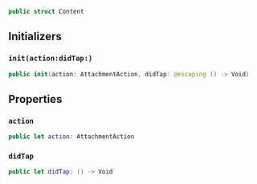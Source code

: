 
``` swift
public struct Content 
```

## Initializers

### `init(action:didTap:)`

``` swift
public init(action: AttachmentAction, didTap: @escaping () -> Void) 
```

## Properties

### `action`

``` swift
public let action: AttachmentAction
```

### `didTap`

``` swift
public let didTap: () -> Void
```
